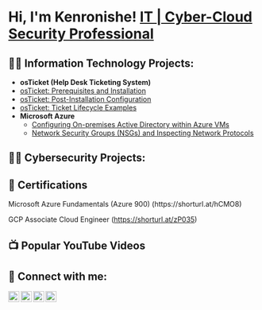 <h1>Hi, I'm Kenronishe!  <a href="https://www.linkedin.com/in/kenronishe-gumbs-a48bb623/">IT | Cyber-Cloud Security Professional</a>

<h2>👨‍💻 Information Technology Projects:</h2>
 
 - <b>osTicket (Help Desk Ticketing System)</b>
  - [osTicket: Prerequisites and Installation](https://github.com/Kenronishe-Gumbs/osticket-prereqs)
  - [osTicket: Post-Installation Configuration](https://github.com/Kenronishe-Gumbs/post-install-config)
  - [osTicket: Ticket Lifecycle Examples](https://github.com/Kenronishe-Gumbs/ticket-lifecycle)
- <b>Microsoft Azure</b>
  - [Configuring On-premises Active Directory within Azure VMs](https://github.com/Kenronishe-Gumbs/configure-ad)
  - [Network Security Groups (NSGs) and Inspecting Network Protocols](https://github.com/Kenronishe-Gumbs/azure-network-protocols)
 
<h2>👨‍💻 Cybersecurity Projects:</h2>


<h2> 📄 Certifications</h2>
 Microsoft Azure Fundamentals (Azure 900) (https://shorturl.at/hCMO8)
  
 GCP Associate Cloud Engineer (https://shorturl.at/zP035)

  
  
  
<h2>📺 Popular YouTube Videos</h2>

<h2> 🤳 Connect with me:</h2>

[<img align="left" alt="KenronisheGumbs | YouTube" width="22px" src="https://cdn.jsdelivr.net/npm/simple-icons@v3/icons/youtube.svg" />][youtube]
[<img align="left" alt="KenronisheGumbs | Twitter" width="22px" src="https://cdn.jsdelivr.net/npm/simple-icons@v3/icons/twitter.svg" />][twitter]
[<img align="left" alt="KenronisheGumbs | LinkedIn" width="22px" src="https://cdn.jsdelivr.net/npm/simple-icons@v3/icons/linkedin.svg" />][linkedin]
[<img align="left" alt="KenronisheGUmbs | Instagram" width="22px" src="https://cdn.jsdelivr.net/npm/simple-icons@v3/icons/instagram.svg" />][instagram]

[twitter]:https://twitter.com/kenron_gumbs
[instagram]:https://www.instagram.com/ken_gumbs/ 
[linkedin]:https://www.linkedin.com/in/kenronishe-gumbs-a48bb623/
[youtube]:https://www.youtube.com/channel/UCq4N6akSh3vsDtifDBtExlQ
